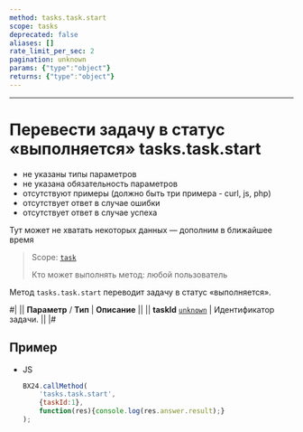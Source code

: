 ```yaml
---
method: tasks.task.start
scope: tasks
deprecated: false
aliases: []
rate_limit_per_sec: 2
pagination: unknown
params: {"type":"object"}
returns: {"type":"object"}
---
```



---

# Перевести задачу в статус «выполняется» tasks.task.start





- не указаны типы параметров
- не указана обязательность параметров
- отсутствуют примеры (должно быть три примера - curl, js, php)
- отсутствует ответ в случае ошибки
- отсутствует ответ в случае успеха
 






Тут может не хватать некоторых данных — дополним в ближайшее время



> Scope: [`task`](../scopes/permissions.md)
>
> Кто может выполнять метод: любой пользователь

Метод `tasks.task.start` переводит задачу в статус «выполняется».

#|
|| **Параметр** / **Тип** | **Описание** ||
|| **taskId**
[`unknown`](../data-types.md) | Идентификатор задачи. ||
|#

## Пример



- JS

    ```js
    BX24.callMethod(
        'tasks.task.start',
        {taskId:1},
        function(res){console.log(res.answer.result);}
    );
    ```




